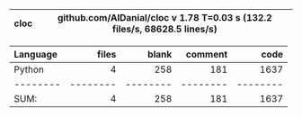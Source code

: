 cloc|github.com/AlDanial/cloc v 1.78  T=0.03 s (132.2 files/s, 68628.5 lines/s)
--- | ---

Language|files|blank|comment|code
:-------|-------:|-------:|-------:|-------:
Python|4|258|181|1637
--------|--------|--------|--------|--------
SUM:|4|258|181|1637
